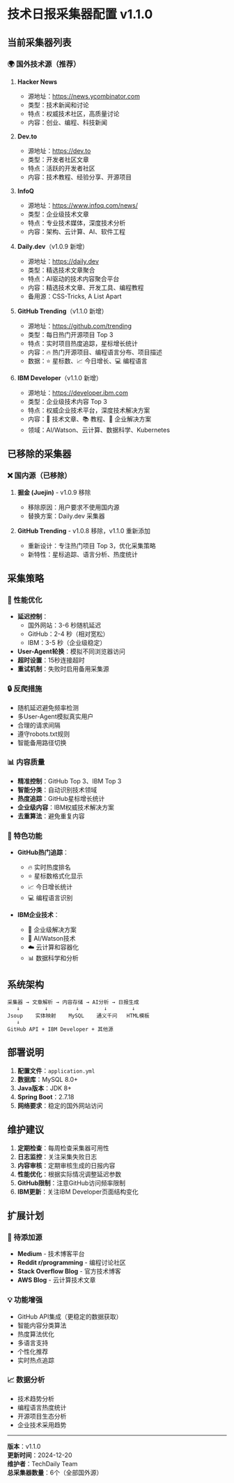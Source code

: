# 技术日报采集器配置 v1.1.0

## 当前采集器列表

### 🌍 国外技术源（推荐）

1. **Hacker News** 
   - 源地址：https://news.ycombinator.com
   - 类型：技术新闻和讨论
   - 特点：权威技术社区，高质量讨论
   - 内容：创业、编程、科技新闻

2. **Dev.to**
   - 源地址：https://dev.to
   - 类型：开发者社区文章
   - 特点：活跃的开发者社区
   - 内容：技术教程、经验分享、开源项目

3. **InfoQ**
   - 源地址：https://www.infoq.com/news/
   - 类型：企业级技术文章
   - 特点：专业技术媒体，深度技术分析
   - 内容：架构、云计算、AI、软件工程

4. **Daily.dev**（v1.0.9 新增）
   - 源地址：https://daily.dev
   - 类型：精选技术文章聚合
   - 特点：AI驱动的技术内容聚合平台
   - 内容：精选技术文章、开发工具、编程教程
   - 备用源：CSS-Tricks, A List Apart

5. **GitHub Trending**（v1.1.0 新增）
   - 源地址：https://github.com/trending
   - 类型：每日热门开源项目 Top 3
   - 特点：实时项目热度追踪，星标增长统计
   - 内容：🔥 热门开源项目、编程语言分布、项目描述
   - 数据：⭐ 星标数、📈 今日增长、💻 编程语言

6. **IBM Developer**（v1.1.0 新增）
   - 源地址：https://developer.ibm.com
   - 类型：企业级技术内容 Top 3
   - 特点：权威企业技术平台，深度技术解决方案
   - 内容：💼 技术文章、📚 教程、🏢 企业解决方案
   - 领域：AI/Watson、云计算、数据科学、Kubernetes

## 已移除的采集器

### ❌ 国内源（已移除）

1. **掘金 (Juejin)** - v1.0.9 移除
   - 移除原因：用户要求不使用国内源
   - 替换方案：Daily.dev 采集器

2. **GitHub Trending** - v1.0.8 移除，v1.1.0 重新添加
   - 重新设计：专注热门项目 Top 3，优化采集策略
   - 新特性：星标追踪、语言分析、热度统计

## 采集策略

### 🚀 性能优化
- **延迟控制**：
  - 国外网站：3-6 秒随机延迟
  - GitHub：2-4 秒（相对宽松）
  - IBM：3-5 秒（企业级稳定）
- **User-Agent轮换**：模拟不同浏览器访问
- **超时设置**：15秒连接超时
- **重试机制**：失败时启用备用采集源

### 🔒 反爬措施
- 随机延迟避免频率检测
- 多User-Agent模拟真实用户
- 合理的请求间隔
- 遵守robots.txt规则
- 智能备用路径切换

### 📊 内容质量
- **精准控制**：GitHub Top 3、IBM Top 3
- **智能分类**：自动识别技术领域
- **热度追踪**：GitHub星标增长统计
- **企业级内容**：IBM权威技术解决方案
- **去重算法**：避免重复内容

### 🎯 特色功能
- **GitHub热门追踪**：
  - 🔥 实时热度排名
  - ⭐ 星标数格式化显示
  - 📈 今日增长统计
  - 💻 编程语言识别
  
- **IBM企业技术**：
  - 💼 企业级解决方案
  - 🤖 AI/Watson技术
  - ☁️ 云计算和容器化
  - 📊 数据科学和分析

## 系统架构

```
采集器 → 文章解析 → 内容存储 → AI分析 → 日报生成
   ↓        ↓         ↓        ↓        ↓
Jsoup    实体映射    MySQL    通义千问   HTML模板
   ↓
GitHub API + IBM Developer + 其他源
```

## 部署说明

1. **配置文件**：`application.yml`
2. **数据库**：MySQL 8.0+
3. **Java版本**：JDK 8+
4. **Spring Boot**：2.7.18
5. **网络要求**：稳定的国外网站访问

## 维护建议

1. **定期检查**：每周检查采集器可用性
2. **日志监控**：关注采集失败日志
3. **内容审核**：定期审核生成的日报内容
4. **性能优化**：根据实际情况调整延迟参数
5. **GitHub限制**：注意GitHub访问频率限制
6. **IBM更新**：关注IBM Developer页面结构变化

## 扩展计划

### 🎯 待添加源
- **Medium** - 技术博客平台
- **Reddit r/programming** - 编程讨论社区
- **Stack Overflow Blog** - 官方技术博客
- **AWS Blog** - 云计算技术文章

### 💡 功能增强
- GitHub API集成（更稳定的数据获取）
- 智能内容分类算法
- 热度算法优化
- 多语言支持
- 个性化推荐
- 实时热点追踪

### 📈 数据分析
- 技术趋势分析
- 编程语言热度统计
- 开源项目生态分析
- 企业技术采用趋势

---

**版本**：v1.1.0  
**更新时间**：2024-12-20  
**维护者**：TechDaily Team  
**总采集器数量**：6个（全部国外源）